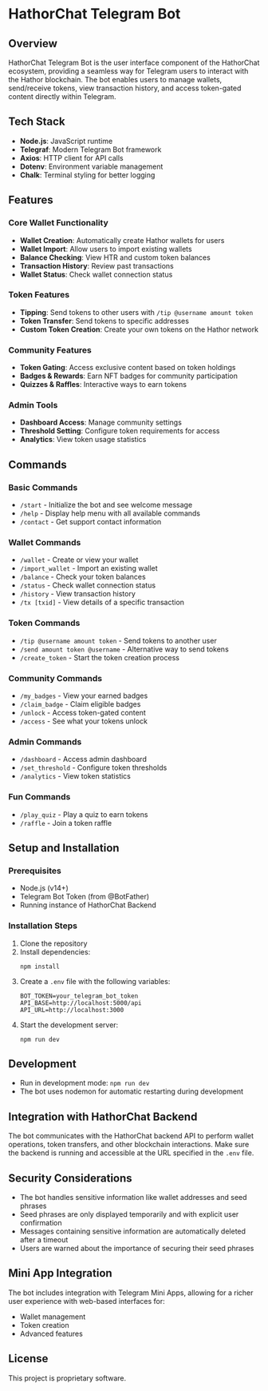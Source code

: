 # HathorChat Telegram Bot

## Overview

HathorChat Telegram Bot is the user interface component of the HathorChat ecosystem, providing a seamless way for Telegram users to interact with the Hathor blockchain. The bot enables users to manage wallets, send/receive tokens, view transaction history, and access token-gated content directly within Telegram.

## Tech Stack

- **Node.js**: JavaScript runtime
- **Telegraf**: Modern Telegram Bot framework
- **Axios**: HTTP client for API calls
- **Dotenv**: Environment variable management
- **Chalk**: Terminal styling for better logging

## Features

### Core Wallet Functionality
- **Wallet Creation**: Automatically create Hathor wallets for users
- **Wallet Import**: Allow users to import existing wallets
- **Balance Checking**: View HTR and custom token balances
- **Transaction History**: Review past transactions
- **Wallet Status**: Check wallet connection status

### Token Features
- **Tipping**: Send tokens to other users with `/tip @username amount token`
- **Token Transfer**: Send tokens to specific addresses
- **Custom Token Creation**: Create your own tokens on the Hathor network

### Community Features
- **Token Gating**: Access exclusive content based on token holdings
- **Badges & Rewards**: Earn NFT badges for community participation
- **Quizzes & Raffles**: Interactive ways to earn tokens

### Admin Tools
- **Dashboard Access**: Manage community settings
- **Threshold Setting**: Configure token requirements for access
- **Analytics**: View token usage statistics

## Commands

### Basic Commands
- `/start` - Initialize the bot and see welcome message
- `/help` - Display help menu with all available commands
- `/contact` - Get support contact information

### Wallet Commands
- `/wallet` - Create or view your wallet
- `/import_wallet` - Import an existing wallet
- `/balance` - Check your token balances
- `/status` - Check wallet connection status
- `/history` - View transaction history
- `/tx [txid]` - View details of a specific transaction

### Token Commands
- `/tip @username amount token` - Send tokens to another user
- `/send amount token @username` - Alternative way to send tokens
- `/create_token` - Start the token creation process

### Community Commands
- `/my_badges` - View your earned badges
- `/claim_badge` - Claim eligible badges
- `/unlock` - Access token-gated content
- `/access` - See what your tokens unlock

### Admin Commands
- `/dashboard` - Access admin dashboard
- `/set_threshold` - Configure token thresholds
- `/analytics` - View token statistics

### Fun Commands
- `/play_quiz` - Play a quiz to earn tokens
- `/raffle` - Join a token raffle

## Setup and Installation

### Prerequisites
- Node.js (v14+)
- Telegram Bot Token (from @BotFather)
- Running instance of HathorChat Backend

### Installation Steps

1. Clone the repository
2. Install dependencies:
   ```
   npm install
   ```
3. Create a `.env` file with the following variables:
   ```
   BOT_TOKEN=your_telegram_bot_token
   API_BASE=http://localhost:5000/api
   API_URL=http://localhost:3000
   ```
4. Start the development server:
   ```
   npm run dev
   ```

## Development

- Run in development mode: `npm run dev`
- The bot uses nodemon for automatic restarting during development

## Integration with HathorChat Backend

The bot communicates with the HathorChat backend API to perform wallet operations, token transfers, and other blockchain interactions. Make sure the backend is running and accessible at the URL specified in the `.env` file.

## Security Considerations

- The bot handles sensitive information like wallet addresses and seed phrases
- Seed phrases are only displayed temporarily and with explicit user confirmation
- Messages containing sensitive information are automatically deleted after a timeout
- Users are warned about the importance of securing their seed phrases

## Mini App Integration

The bot includes integration with Telegram Mini Apps, allowing for a richer user experience with web-based interfaces for:
- Wallet management
- Token creation
- Advanced features

## License

This project is proprietary software.
